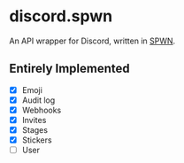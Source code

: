 # discord.spwn
An API wrapper for Discord, written in [SPWN](https://github.com/Spu7Nix/SPWN-language).

## Entirely Implemented
- [X] Emoji
- [X] Audit log
- [X] Webhooks
- [X] Invites
- [X] Stages
- [X] Stickers
- [ ] User